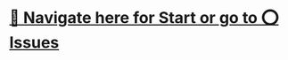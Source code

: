# [ 🌿 Navigate here for Start or go to ⭕ Issues](https://github.com/gerryjekova/mrusen-scam/tree/1-setup-and-plan-for-the-website)
